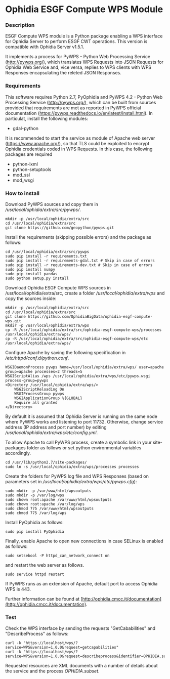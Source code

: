 # Ophidia ESGF Compute WPS Module

### Description

ESGF Compute WPS module is a Python package enabling a WPS interface for Ophidia Server to perform ESGF CWT operations. This version is compatible with Ophidia Server v1.5.1.

It implements a process for PyWPS - Python Web Processing Service (http://pywps.org/), which translates WPS Requests into JSON Requests for Ophidia Web Service and, vice versa, replies to WPS clients with WPS Responses encapsulating the releted JSON Responses.

### Requirements

This software requires Python 2.7, PyOphidia and PyWPS 4.2 - Python Web Processing Service (http://pywps.org/), which can be built from sources provided that requirements are met as reported in PyWPS official documentation (https://pywps.readthedocs.io/en/latest/install.html). In particulat, install the following modules:

- gdal-python

It is recommended to start the service as module of Apache web server (https://www.apache.org/), so that TLS could be exploited to encrypt Ophidia credentials coded in WPS Requests. In this case, the following packages are required

- python-lxml
- python-setuptools
- mod_ssl
- mod_wsgi

### How to install

Download PyWPS sources and copy them in */usr/local/ophidia/extra/src/pywps/*.

```
mkdir -p /usr/local/ophidia/extra/src
cd /usr/local/ophidia/extra/src
git clone https://github.com/geopython/pywps.git
```

Install the requirements (skipping possible errors) and the package as follows:

```
cd /usr/local/ophidia/extra/src/pywps
sudo pip install -r requirements.txt
sudo pip install -r requirements-gdal.txt # Skip in case of errors
sudo pip install -r requirements-dev.txt # Skip in case of errors
sudo pip install numpy
sudo pip install pandas
sudo python setup.py install
```

Download Ophidia ESGF Compute WPS sources in /usr/local/ophidia/extra/src, create a folder */usr/local/ophidia/extra/wps* and copy the sources inside:

```
mkdir -p /usr/local/ophidia/extra/src
cd /usr/local/ophidia/extra/src
git clone https://github.com/OphidiaBigData/ophidia-esgf-compute-wps.git
mkdir -p /usr/local/ophidia/extra/wps
cp -R /usr/local/ophidia/extra/src/ophidia-esgf-compute-wps/processes /usr/local/ophidia/extra/wps/
cp -R /usr/local/ophidia/extra/src/ophidia-esgf-compute-wps/etc /usr/local/ophidia/extra/wps/
```

Configure Apache by saving the following specification in */etc/httpd/conf.d/python.conf*.

	WSGIDaemonProcess pywps home=/usr/local/ophidia/extra/wps/ user=apache group=apache processes=2 threads=5
	WSGIScriptAlias /wps /usr/local/ophidia/extra/wps/etc/pywps.wsgi process-group=pywps
	<Directory /usr/local/ophidia/extra/wps/>
		WSGIScriptReloading On
		WSGIProcessGroup pywps
		WSGIApplicationGroup %{GLOBAL}
		Require all granted
	</Directory>

By default it is assumed that Ophidia Server is running on the same node where PyWPS works and listening to port 11732. Otherwise, change service address (IP address and port number) by editing */usr/local/ophidia/extra/wps/etc/config.yml*.

To allow Apache to call PyWPS process, create a symbolic link in your site-packages folder as follows or set python environmental variables accordingly.

```
cd /usr/lib/python2.7/site-packages/
sudo ln -s /usr/local/ophidia/extra/wps/processes processes
```

Create the folders for PyWPS log file and WPS Responses (based on parameters set in */usr/local/ophidia/extra/wps/etc/pywps.cfg*):

```
sudo mkdir -p /var/www/html/wpsoutputs
sudo mkdir -p /var/log/wps
sudo chown root:apache /var/www/html/wpsoutputs
sudo chown root:apache /var/log/wps
sudo chmod 775 /var/www/html/wpsoutputs
sudo chmod 775 /var/log/wps
```

Install PyOphidia as follows:

```
sudo pip install PyOphidia
```

Finally, enable Apache to open new connections in case SELinux is enabled as follows:

```
sudo setsebool -P httpd_can_network_connect on
```

and restart the web server as follows.

```
sudo service httpd restart
```

If PyWPS runs as an extension of Apache, default port to access Ophidia WPS is 443.

Further information can be found at [http://ophidia.cmcc.it/documentation](http://ophidia.cmcc.it/documentation).

### Test

Check the WPS interface by sending the requests "GetCababilities" and "DescribeProcess" as follows:

```
curl -k "https://localhost/wps/?service=WPS&version=1.0.0&request=getcapabilities"
curl -k "https://localhost/wps/?service=WPS&version=1.0.0&request=describeprocess&identifier=OPHIDIA.subset"
```

Requested resources are XML documents with a number of details about the service and the process *OPHIDIA.subset*.

